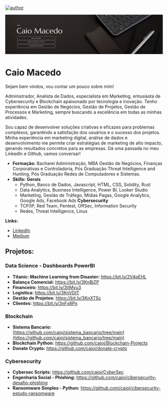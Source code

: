 [![author](https://img.shields.io/badge/author-caioj-red.svg)](https://www.linkedin.com/in/caiojmacedo)

<p align="center">
  <img src="caiomacedo-github.png" >
</p>

# Caio Macedo

Sejam bem vindos, vou contar um pouco sobre mim!

Administrador, Analista de Dados, especialista em Marketing, entusiasta de Cybersecurity e Blockchain apaixonado por tecnologia e inovação. Tenho experiência em Gestão de Negócios, Gestão de Projetos, Gestão de Processos e Marketing, sempre buscando a excelência em todas as minhas atividades.

Sou capaz de desenvolver soluções criativas e eficazes para problemas complexos, garantindo a satisfação dos usuários e o sucesso dos projetos. Minha experiência em marketing digital, análise de dados e desenvolvimento me permite criar estratégias de marketing de alto impacto, gerando resultados concretos para as empresas.
Dá uma passada no meu LinkedIn e Github, vamos conversar!

* **Formação:** Bacharel Administração, MBA Gestão de Negócios, Finanças Corporativas e Controladoria, Pós Graduação Threat Intelligence and Hunting, Pós Graduação Redes de Computadores e Sistemas.
* **Skills:** 
  **Gerais**
  - Python, Banco de Dados, Javascript, HTML, CSS, Solidity, Rust
  - Data Analytics, Business Intelligence, Power BI, Looker Studio
  - Marketing, Gestão de Tráfego, Mídias Pagas, Google Analytics, Google Ads, Facebook Ads
 **Cybersecurity**
  - TCP/IP, Red Team, Pentest, OffSec, Information Security
  - Redes, Threat Intelligence, Linux
  

**Links:**
* [LinkedIn](https://www.linkedin.com/in/caiojmacedo)
* [Medium](https://www.medium.com)


## Projetos:
### Data Science - Dashboards PowerBI

* **Titanic: Machine Learning from Disaster:** https://bit.ly/2V4pEHL
* **Balança Comercial:** https://bit.ly/3KnBjZP
* **Financeiro:** https://bit.ly/3tIMvu3
* **Logística:** https://bit.ly/3KnVDtT
* **Gestão de Projetos:** https://bit.ly/3KnXTSc
* **Clientes:** https://bit.ly/3nFx8Pn

### Blockchain
* **Sistema Bancario:** [https://github.com/caioj/sistema_bancario/tree/main](https://github.com/caioj/sistema_bancario/tree/main)
* **Blockchain Python:** https://github.com/caioj/Blockchain-Projects
* **Donate Crypto:** https://github.com/caioj/donate-crypto
  
### Cybersecurity
* **Cybersec Scripts:** https://github.com/caioj/CyberSec
* **Engenharia Social - Phishing:** https://github.com/caioj/cibersecurity-desafio-phishing
* **Ransomware Simples - Python:** https://github.com/caioj/cibersecurity-estudo-ransomware




